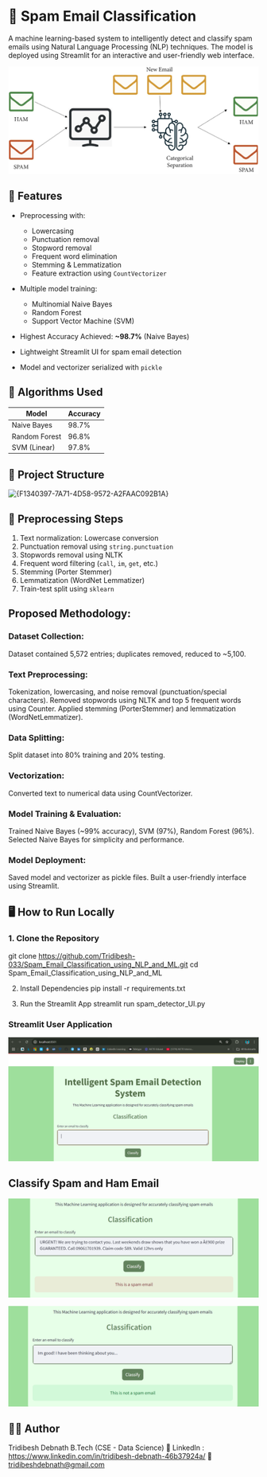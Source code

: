 # 📧 Spam Email Classification

A machine learning-based system to intelligently detect and classify spam emails using Natural Language Processing (NLP) techniques. The model is deployed using Streamlit for an interactive and user-friendly web interface.

![image alt](https://github.com/Tridibesh-033/Spam_Email_Classification_using_NLP_and_ML/blob/main/diagram.png?raw=true)

## 🚀 Features
- Preprocessing with:
  - Lowercasing
  - Punctuation removal
  - Stopword removal
  - Frequent word elimination
  - Stemming & Lemmatization
  - Feature extraction using `CountVectorizer`

- Multiple model training:
  - Multinomial Naive Bayes
  - Random Forest
  - Support Vector Machine (SVM)

- Highest Accuracy Achieved: **~98.7%** (Naive Bayes)
- Lightweight Streamlit UI for spam email detection
- Model and vectorizer serialized with `pickle`

## 🧠 Algorithms Used
| Model              | Accuracy     |
|--------------------|--------------|
| Naive Bayes        | 98.7%        |
| Random Forest      | 96.8%        |
| SVM (Linear)       | 97.8%        |

## 📂 Project Structure

<img width="428" height="118" alt="{F1340397-7A71-4D58-9572-A2FAAC092B1A}" src="https://github.com/user-attachments/assets/508ed456-061a-4961-beac-e4b9ca4a417d" />

## 🧹 Preprocessing Steps
1. Text normalization: Lowercase conversion
2. Punctuation removal using `string.punctuation`
3. Stopwords removal using NLTK
4. Frequent word filtering (`call`, `im`, `get`, etc.)
5. Stemming (Porter Stemmer)
6. Lemmatization (WordNet Lemmatizer)
7. Train-test split using `sklearn`

## Proposed Methodology:
### Dataset Collection: 
Dataset contained 5,572 entries; duplicates removed, reduced to ~5,100.   
### Text Preprocessing:
Tokenization, lowercasing, and noise removal (punctuation/special characters).
Removed stopwords using NLTK and top 5 frequent words using Counter.
Applied stemming (PorterStemmer) and lemmatization (WordNetLemmatizer).
### Data Splitting: 
Split dataset into 80% training and 20% testing.
### Vectorization: 
Converted text to numerical data using CountVectorizer.
### Model Training & Evaluation:
Trained Naive Bayes (~99% accuracy), SVM (97%), Random Forest (96%).
Selected Naive Bayes for simplicity and performance. 	
### Model Deployment:
Saved model and vectorizer as pickle files.
Built a user-friendly interface using Streamlit.

## 🖥️ How to Run Locally
### 1. Clone the Repository
git clone https://github.com/Tridibesh-033/Spam_Email_Classification_using_NLP_and_ML.git
cd Spam_Email_Classification_using_NLP_and_ML

2. Install Dependencies
pip install -r requirements.txt

3. Run the Streamlit App
streamlit run spam_detector_UI.py

### Streamlit User Application
![image alt](https://github.com/Tridibesh-033/Spam_Email_Classification_using_NLP_and_ML/blob/main/Screenshot%20(209).png?raw=true)

## Classify Spam and Ham Email
![image alt](https://github.com/Tridibesh-033/Spam_Email_Classification_using_NLP_and_ML/blob/main/Screenshot%20(210).png?raw=true)

![image alt](https://github.com/Tridibesh-033/Spam_Email_Classification_using_NLP_and_ML/blob/main/Screenshot%20(211).png?raw=true)

## 👨‍💻 Author
Tridibesh Debnath
B.Tech (CSE - Data Science)
🔗 LinkedIn : https://www.linkedin.com/in/tridibesh-debnath-46b37924a/
📧 tridibeshdebnath@gmail.com
